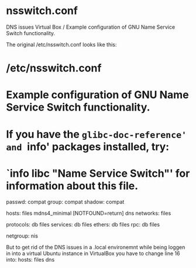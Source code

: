 # nsswitch.conf
DNS issues Virtual Box / Example configuration of GNU Name Service Switch functionality.

The original /etc/nsswitch.conf looks like this:

# /etc/nsswitch.conf
#
# Example configuration of GNU Name Service Switch functionality.
# If you have the `glibc-doc-reference' and `info' packages installed, try:
# `info libc "Name Service Switch"' for information about this file.

passwd:         compat
group:          compat
shadow:         compat

hosts:          files mdns4_minimal [NOTFOUND=return] dns
networks:       files

protocols:      db files
services:       db files
ethers:         db files
rpc:            db files

netgroup:       nis


But to get rid of the DNS issues in a .local environemnt while being loggen in into a virtual Ubuntu instance in VirtualBox you have to change line 16 into:
hosts:          files dns
